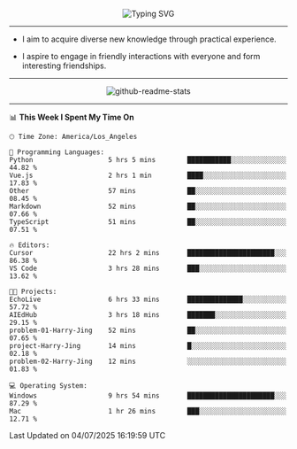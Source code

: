 <p align="center">
  <img src="https://readme-typing-svg.demolab.com?font=Fira+Code&weight=500&size=32&duration=2500&pause=1600&center=true&vCenter=true&random=false&width=1024&height=64&lines=Hi+there+%F0%9F%91%8B;I'm+delighted+you+could+make+it+here+%F0%9F%8E%89;I'm+Harry%2C+a+college+student+still+finding+my+way" alt="Typing SVG" />
</p>


---


- I aim to acquire diverse new knowledge through practical experience.

- I aspire to engage in friendly interactions with everyone and form interesting friendships.


---


<p align="center">
  <img src="https://github-readme-stats.vercel.app/api?username=Harry-Jing&show_icons=true" alt="github-readme-stats"/>
</p>


---

<!--START_SECTION:waka-->
📊 **This Week I Spent My Time On** 

```text
🕑︎ Time Zone: America/Los_Angeles

💬 Programming Languages: 
Python                   5 hrs 5 mins        ███████████░░░░░░░░░░░░░░   44.82 % 
Vue.js                   2 hrs 1 min         ████░░░░░░░░░░░░░░░░░░░░░   17.83 % 
Other                    57 mins             ██░░░░░░░░░░░░░░░░░░░░░░░   08.45 % 
Markdown                 52 mins             ██░░░░░░░░░░░░░░░░░░░░░░░   07.66 % 
TypeScript               51 mins             ██░░░░░░░░░░░░░░░░░░░░░░░   07.51 % 

🔥 Editors: 
Cursor                   22 hrs 2 mins       ██████████████████████░░░   86.38 % 
VS Code                  3 hrs 28 mins       ███░░░░░░░░░░░░░░░░░░░░░░   13.62 % 

🐱‍💻 Projects: 
EchoLive                 6 hrs 33 mins       ██████████████░░░░░░░░░░░   57.72 % 
AIEdHub                  3 hrs 18 mins       ███████░░░░░░░░░░░░░░░░░░   29.15 % 
problem-01-Harry-Jing    52 mins             ██░░░░░░░░░░░░░░░░░░░░░░░   07.65 % 
project-Harry-Jing       14 mins             █░░░░░░░░░░░░░░░░░░░░░░░░   02.18 % 
problem-02-Harry-Jing    12 mins             ░░░░░░░░░░░░░░░░░░░░░░░░░   01.83 % 

💻 Operating System: 
Windows                  9 hrs 54 mins       ██████████████████████░░░   87.29 % 
Mac                      1 hr 26 mins        ███░░░░░░░░░░░░░░░░░░░░░░   12.71 % 
```


 Last Updated on 04/07/2025 16:19:59 UTC
<!--END_SECTION:waka-->
